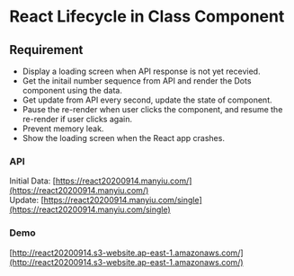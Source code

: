 # React Lifecycle in Class Component

## Requirement
- Display a loading screen when API response is not yet recevied.
- Get the initail number sequence from API and render the Dots component using the data.
- Get update from API every second, update the state of component.
- Pause the re-render when user clicks the component, and resume the re-render if user clicks again.
- Prevent memory leak.
- Show the loading screen when the React app crashes.

### API
Initial Data: [https://react20200914.manyiu.com/](https://react20200914.manyiu.com/) <br />
Update: [https://react20200914.manyiu.com/single](https://react20200914.manyiu.com/single)

### Demo
[http://react20200914.s3-website.ap-east-1.amazonaws.com/](http://react20200914.s3-website.ap-east-1.amazonaws.com/)
